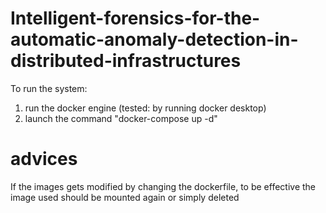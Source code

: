 # Intelligent-forensics-for-the-automatic-anomaly-detection-in-distributed-infrastructures


To run the system:
1. run the docker engine (tested: by running docker desktop)
2. launch the command "docker-compose up -d"


# advices
If the images gets modified by changing the dockerfile, to be effective the image used should be mounted again or simply deleted